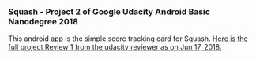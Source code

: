 ### Squash - Project 2 of Google Udacity Android Basic Nanodegree 2018
This android app is the simple score tracking card for Squash. 
[Here is the full project Review 1 from the udacity reviewer as on Jun 17, 2018.](https://review.udacity.com/#!/reviews/1284726/shared)
